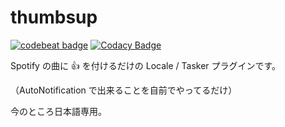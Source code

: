 # thumbsup

[![codebeat badge](https://codebeat.co/badges/6f7b6fb1-7fdb-4c1a-afac-bca296b0e327)](https://codebeat.co/projects/github-com-tmatz-thumbsup-master)
[![Codacy Badge](https://api.codacy.com/project/badge/Grade/4a64e249e86b40558013318497aca23c)](https://www.codacy.com/manual/tmatz/thumbsup?utm_source=github.com&amp;utm_medium=referral&amp;utm_content=tmatz/thumbsup&amp;utm_campaign=Badge_Grade)

Spotify の曲に :thumbsup: を付けるだけの Locale / Tasker プラグインです。

（AutoNotification で出来ることを自前でやってるだけ）

今のところ日本語専用。
